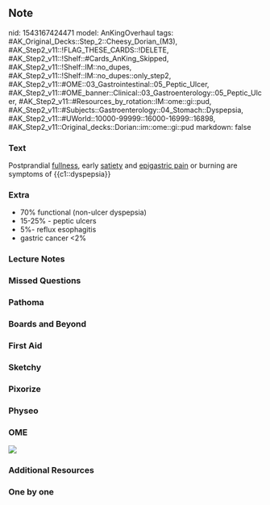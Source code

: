 ## Note
nid: 1543167424471
model: AnKingOverhaul
tags: #AK_Original_Decks::Step_2::Cheesy_Dorian_(M3), #AK_Step2_v11::!FLAG_THESE_CARDS::!DELETE, #AK_Step2_v11::!Shelf::#Cards_AnKing_Skipped, #AK_Step2_v11::!Shelf::IM::no_dupes, #AK_Step2_v11::!Shelf::IM::no_dupes::only_step2, #AK_Step2_v11::#OME::03_Gastrointestinal::05_Peptic_Ulcer, #AK_Step2_v11::#OME_banner::Clinical::03_Gastroenterology::05_Peptic_Ulcer, #AK_Step2_v11::#Resources_by_rotation::IM::ome::gi::pud, #AK_Step2_v11::#Subjects::Gastroenterology::04_Stomach::Dyspepsia, #AK_Step2_v11::#UWorld::10000-99999::16000-16999::16898, #AK_Step2_v11::Original_decks::Dorian::im::ome::gi::pud
markdown: false

### Text
Postprandial <u>fullness</u>, early <u>satiety</u> and
<u>epigastric pain</u> or burning are symptoms of {{c1::dyspepsia}}

### Extra
- 70% functional (non-ulcer dyspepsia)
- 15-25% - peptic ulcers
- 5%- reflux esophagitis
- gastric cancer <2%

### Lecture Notes


### Missed Questions


### Pathoma


### Boards and Beyond


### First Aid


### Sketchy


### Pixorize


### Physeo


### OME
<div class="ome-widget">
  <a href=
  "https://onlinemeded.org/spa/gastroenterology/peptic-ulcer/acquire?ref=anki">
  <img src="_OME_AnkiFlashcards_Lesson_5.png"></a>
</div>

### Additional Resources


### One by one

